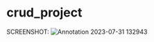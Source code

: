 # crud_project

SCREENSHOT:
      ![Annotation 2023-07-31 132943](https://github.com/Ankit96500/crud_project/assets/107850796/1542a1b3-59e3-43cb-9daa-c3e81fce3f5a)
